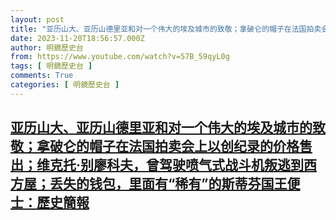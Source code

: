 ```yaml
---
layout: post
title: "亚历山大、亚历山德里亚和对一个伟大的埃及城市的致敬；拿破仑的帽子在法国拍卖会上以创纪录的价格售出；维克托·别廖科夫，曾驾驶喷气式战斗机叛逃到西方屋；丢失的钱包，里面有“稀有”的斯蒂芬国王便士：歷史簡報"
date: 2023-11-20T18:56:57.000Z
author: 明鏡歷史台
from: https://www.youtube.com/watch?v=57B_59qyL0g
tags: [ 明鏡歷史台 ]
comments: True
categories: [ 明鏡歷史台 ]
---
```

<!--1700506617000-->
[亚历山大、亚历山德里亚和对一个伟大的埃及城市的致敬；拿破仑的帽子在法国拍卖会上以创纪录的价格售出；维克托·别廖科夫，曾驾驶喷气式战斗机叛逃到西方屋；丢失的钱包，里面有“稀有”的斯蒂芬国王便士：歷史簡報](https://www.youtube.com/watch?v=57B_59qyL0g)
------

<div>

</div>
